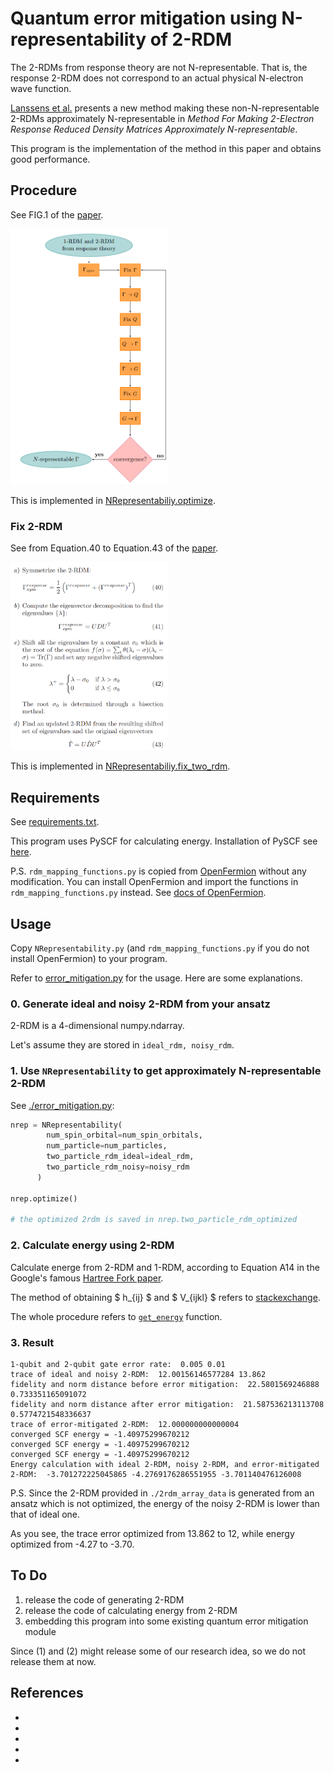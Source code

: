 # Quantum error mitigation using N-representability of 2-RDM

The 2-RDMs from response theory are not N-representable. That is, the response 2-RDM does not correspond to an actual physical N-electron wave function. 

[Lanssens et al.][1] presents a new method making these non-N-representable 2-RDMs approximately N-representable in *Method For Making 2-Electron Response Reduced Density Matrices Approximately N-representable*.

This program is the implementation of the method in this paper and obtains good performance.

## Procedure

See FIG.1 of the [paper][1].

<img src="./figures/procedure.png" width="50%">

This is implemented in [NRepresentabiliy.optimize](./NRepresentability.py).

### Fix 2-RDM

See from Equation.40 to Equation.43 of the [paper][1].

<img src="./figures/fix_2rdm.png" width="50%">

This is implemented in [NRepresentabiliy.fix_two_rdm](./NRepresentability.py).

## Requirements

See [requirements.txt](./requirements.txt).

This program uses PySCF for calculating energy. Installation of PySCF see [here][5].

P.S. `rdm_mapping_functions.py` is copied from [OpenFermion][2] without any modification. You can install OpenFermion and import the functions in `rdm_mapping_functions.py` instead. See [docs of OpenFermion][3].

## Usage

Copy `NRepresentability.py` (and `rdm_mapping_functions.py` if you do not install OpenFermion) to your program.

Refer to [error_mitigation.py](./error_mitigation.py) for the usage. Here are some explanations.

### 0. Generate ideal and noisy 2-RDM from your ansatz

2-RDM is a 4-dimensional numpy.ndarray.

Let's assume they are stored in `ideal_rdm, noisy_rdm`.

### 1. Use `NRepresentability` to get approximately N-representable 2-RDM

See [./error_mitigation.py](./error_mitigation.py):

```python
nrep = NRepresentability(
        num_spin_orbital=num_spin_orbitals,
        num_particle=num_particles,
        two_particle_rdm_ideal=ideal_rdm,
        two_particle_rdm_noisy=noisy_rdm
      )
      
nrep.optimize()

# the optimized 2rdm is saved in nrep.two_particle_rdm_optimized
```

### 2. Calculate energy using 2-RDM
        
Calculate energe from 2-RDM and 1-RDM, according to Equation A14 in the Google's famous [Hartree Fork paper](4).

The method of obtaining $ h_{ij} $ and $ V_{ijkl} $ refers to [stackexchange](https://mattermodeling.stackexchange.com/questions/4284/how-are-1-electron-and-2-electron-integrals-done-in-pyscf).

The whole procedure refers to [`get_energy`](./error_mitigation.py) function.

### 3. Result

```
1-qubit and 2-qubit gate error rate:  0.005 0.01
trace of ideal and noisy 2-RDM:  12.00156146577284 13.862
fidelity and norm distance before error mitigation:  22.5801569246888 0.733351165091072
fidelity and norm distance after error mitigation:  21.587536213113708 0.5774721548336637
trace of error-mitigated 2-RDM:  12.000000000000004
converged SCF energy = -1.40975299670212
converged SCF energy = -1.40975299670212
converged SCF energy = -1.40975299670212
Energy calculation with ideal 2-RDM, noisy 2-RDM, and error-mitigated 2-RDM:  -3.701272225045865 -4.2769176286551955 -3.701140476126008
```

P.S. Since the 2-RDM provided in `./2rdm_array_data` is generated from an ansatz which is not optimized, the energy of the noisy 2-RDM is lower than that of ideal one.

As you see, the trace error optimized from 13.862 to 12, while energy optimized from -4.27 to -3.70.

## To Do

1. release the code of generating 2-RDM
2. release the code of calculating energy from 2-RDM
3. embedding this program into some existing quantum error mitigation module

Since (1) and (2) might release some of our research idea, so we do not release them at now.

## References

- [1]: https://arxiv.org/pdf/1707.01022 "Method For Making 2-Electron Response Reduced Density Matrices Approximately N-representable"
- [2]: https://github.com/quantumlib/OpenFermion/blob/master/src/openfermion/utils/rdm_mapping_functions.py "Mapping between different kinds of RDMs"
- [3]: https://github.com/quantumlib/OpenFermion "GitHub repository of OpenFermion"
- [4]: https://arxiv.org/pdf/2004.04174 "Hartree-Fock on a superconducting qubit quantum computer"
- [5]: https://github.com/pyscf/pyscf "PySCF GitHub Repository"
        